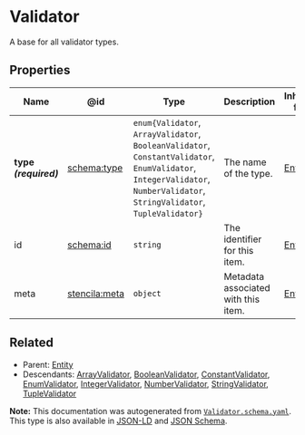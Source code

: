# Validator

A base for all validator types.

## Properties

| Name                  | @id                                                   | Type                                                                                                                                                                            | Description                         | Inherited from        |
| --------------------- | ----------------------------------------------------- | ------------------------------------------------------------------------------------------------------------------------------------------------------------------------------- | ----------------------------------- | --------------------- |
| **type _(required)_** | [schema:type](https://schema.org/type)                | `enum{`​`Validator`, `ArrayValidator`, `BooleanValidator`, `ConstantValidator`, `EnumValidator`, `IntegerValidator`, `NumberValidator`, `StringValidator`, `TupleValidator`​`}` | The name of the type.               | [Entity](./Entity.md) |
| id                    | [schema:id](https://schema.org/id)                    | `string`                                                                                                                                                                        | The identifier for this item.       | [Entity](./Entity.md) |
| meta                  | [stencila:meta](https://schema.stenci.la/meta.jsonld) | `object`                                                                                                                                                                        | Metadata associated with this item. | [Entity](./Entity.md) |

## Related

-   Parent: [Entity](./Entity.md)
-   Descendants: [ArrayValidator](./ArrayValidator.md), [BooleanValidator](./BooleanValidator.md), [ConstantValidator](./ConstantValidator.md), [EnumValidator](./EnumValidator.md), [IntegerValidator](./IntegerValidator.md), [NumberValidator](./NumberValidator.md), [StringValidator](./StringValidator.md), [TupleValidator](./TupleValidator.md)

**Note:** This documentation was autogenerated from [`Validator.schema.yaml`](https://github.com/stencila/schema/blob/master/schema/Validator.schema.yaml). This type is also available in [JSON-LD](https://schema.stenci.la/Validator.jsonld) and [JSON Schema](https://schema.stenci.la/Validator.schema.json).
